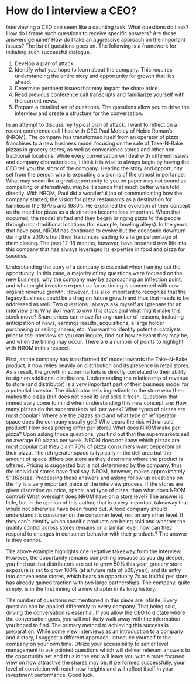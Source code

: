 # How do I interview a CEO?

Interviewing a CEO can seem like a daunting task. What questions do I ask? How do I frame such questions to receive specific answers? Are those answers genuine? How do I take an aggressive approach on the important issues? The list of questions goes on. The following is a framework for initiating such successful dialogue.

1.  Develop a plan of attack.
2.  Identify what you hope to learn about the company. This requires understanding the entire story and opportunity for growth that lies ahead.
3.  Determine pertinent issues that may impact the share price.
4.  Read previous conference call transcripts and familiarize yourself with the current news.
5.  Prepare a detailed set of questions. The questions allow you to drive the interview and create a structure for the conversation.

In an attempt to discuss my typical plan of attack, I want to reflect on a recent conference call I had with CEO Paul Mobley of Noble Roman’s (NROM). The company has transformed itself from an operator of pizza franchises to a new business model focusing on the sale of Take-N-Bake pizzas in grocery stores, as well as convenience stores and other non-traditional locations. While every conversation will deal with different issues and company characteristics, I think it is wise to always begin by having the CEO tell you the story of the company. Hearing the story and opportunity set from the person who is executing a vision is of the utmost importance. What may seem like a great opportunity to you on paper may not sound as compelling or alternatively, maybe it sounds that much better when told directly. With NROM, Paul did a wonderful job of communicating how the company started, the vision for pizza restaurants as a destination for families in the 1970’s and 1980’s. He explained the evolution of their concept as the need for pizza as a destination became less important. When that occurred, the model shifted and they began bringing pizza to the people through non-traditional locations (for example, bowling alleys). In the years that have past, NROM has continued to evolve but the economic downturn during the 2000’s hurt their franchises leading to a large percentage of them closing. The past 12-18 months, however, have breathed new life into this company that has always leveraged its expertise in food and pizza for success.

Understanding the story of a company is essential when framing out the opportunity. In this case, a majority of my questions were focused on the new business, why the company may be approaching an inflection point, and what might investors expect as far as timing is concerned with new organic revenue growth. However, it is also important to recognize that the legacy business could be a drag on future growth and thus that needs to be addressed as well. Two questions I always ask myself as I prepare for an interview are: Why do I want to own this stock and what might make this stock move? Share prices can move for any number of reasons, including anticipation of news, earnings results, acquisitions, a large holder purchasing or selling shares, etc. You want to identify potential catalysts prior to the interview so you can inquire, find out how relevant they may be, and when the timing may occur. There are a number of points to highlight with NROM in this respect.

First, as the company has transformed its’ model towards the Take-N-Bake product, it now relies heavily on distribution and its presence in retail stores. As a result, the growth in supermarkets is directly correlated to their ability to sign on additional distributors. Understanding the relationship of revenue to store (and distributor) is a very important part of their business model for a potential investor. The distributor sells ingredients to the store who then makes the pizza (but does not cook it) and sells it fresh. Questions that immediately come to mind when understanding this new concept are: How many pizzas do the supermarkets sell per week? What types of pizzas are most popular? Where are the pizzas sold and what type of refrigerator space does the company usually get? Who bears the risk with unsold product? How does pricing differ per store? What does NROM make per pizza? Upon asking those questions, you find out that the supermarkets sell on average 60 pizzas per week. NROM does not know which pizzas are most popular but they claim 70% of pizza consumers want pepperoni on their pizza. The refrigerator space is typically in the deli area but the amount of space differs per store as they determine where the product is offered. Pricing is suggested but is not determined by the company, thus the individual stores have final say. NROM, however, makes approximately $1.16/pizza. Processing these answers and asking follow up questions on the fly is a very important piece of the interview process. If the stores are given discretion on price, space, and type of pizza, than what does NROM control? What oversight does NROM have on a store level? The answer is little, but in the opinion of this author, that is a very important takeaway that would not otherwise have been found out. A food company should understand it’s consumer on the consumer level, not on any other level. If they can’t identify which specific products are being sold and whether the quality control across stores remains on a similar level, how can they respond to changes in consumer behavior with their products? The answer is they cannot.

The above example highlights one negative takeaway from the interview. However, the opportunity remains compelling because as you dig deeper, you find out that distributors are set to grow 50% this year, grocery store exposure is set to grow 100% (at a future rate of 500/year), and its entry into convenience stores, which bears an opportunity 7x as fruitful per store, has already gained traction with two large partnerships. The company, quite simply, is in the first inning of a new chapter in its long history.

The number of questions not mentioned in this piece are infinite. Every question can be applied differently to every company. That being said, driving the conversation is essential. If you allow the CEO to dictate where the conversation goes, you will not likely walk away with the information you hoped to find. The primary method to achieving this success is preparation. While some view interviews as an introduction to a company and a story, I suggest a different approach. Introduce yourself to the company on your own time. Utilize your accessibility to senior level management to ask pointed questions which will deliver relevant answers to the opportunity set and thus in the end will leave you with a more focused view on how attractive the shares may be. If performed successfully, your level of conviction will reach new heights and will reflect itself in your investment performance. Good luck.

